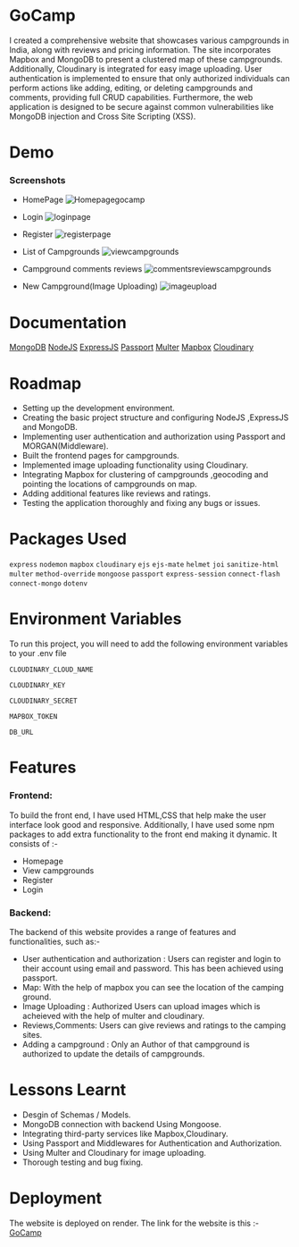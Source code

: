 # GoCamp
I created a comprehensive website that showcases various campgrounds in India, along with reviews and pricing information. The site incorporates Mapbox and MongoDB to present a clustered map of these campgrounds. Additionally, Cloudinary is integrated for easy image uploading. User authentication is implemented to ensure that only authorized individuals can perform actions like adding, editing, or deleting campgrounds and comments, providing full CRUD capabilities. Furthermore, the web application is designed to be secure against common vulnerabilities like MongoDB injection and Cross Site Scripting (XSS).

# Demo
### Screenshots
* HomePage
  ![Homepagegocamp](https://github.com/AnshulMinare/GoCamp/assets/98635847/710dd4f8-6df1-48ef-99f0-ad38239a5e75)

* Login
  ![loginpage](https://github.com/AnshulMinare/GoCamp/assets/98635847/7d8d7263-437f-4a6c-a559-2263bab32fb3)
* Register
  ![registerpage](https://github.com/AnshulMinare/GoCamp/assets/98635847/aa7d3a09-4ad6-4651-a7a0-8932d03e824a)
* List of Campgrounds
  ![viewcampgrounds](https://github.com/AnshulMinare/GoCamp/assets/98635847/0f99c1ba-c775-4ff3-a464-008dce170e7a)
* Campground comments reviews
  ![commentsreviewscampgrounds](https://github.com/AnshulMinare/GoCamp/assets/98635847/17755a41-2ae3-41cb-8b3f-c95baa084591)

  
* New Campground(Image Uploading)
  ![imageupload](https://github.com/AnshulMinare/GoCamp/assets/98635847/910d4772-7062-4c32-bf80-2f8839a26668)
# Documentation 
[MongoDB](https://www.mongodb.com/docs/) [NodeJS](https://nodejs.org/en/docs) [ExpressJS](https://expressjs.com/en/guide/database-integration.html) [Passport](https://www.passportjs.org/concepts/authentication/middleware/) [Multer](https://github.com/expressjs/multer) [Mapbox](https://docs.mapbox.com/mapbox-gl-js/guides/) [Cloudinary](https://cloudinary.com/documentation/node_integration) 

# Roadmap
* Setting up the development environment.
* Creating the basic project structure and configuring NodeJS ,ExpressJS and MongoDB.
* Implementing user authentication and authorization using Passport and MORGAN(Middleware).
* Built the frontend pages for campgrounds.
* Implemented image uploading functionality using Cloudinary.
* Integrating Mapbox for clustering of campgrounds ,geocoding and pointing the locations of campgrounds on map.
* Adding additional features like reviews and ratings.
* Testing the application thoroughly and fixing any bugs or issues.
# Packages Used
`express` `nodemon` `mapbox` `cloudinary` `ejs` `ejs-mate` `helmet` `joi` `sanitize-html` `multer` `method-override` `mongoose` `passport` `express-session` `connect-flash` `connect-mongo` `dotenv`
# Environment Variables
To run this project, you will need to add the following environment variables to your .env file

`CLOUDINARY_CLOUD_NAME`

`CLOUDINARY_KEY`

`CLOUDINARY_SECRET`

`MAPBOX_TOKEN`

`DB_URL`

# Features
  ### **Frontend:**
To build the front end, I have used HTML,CSS that help make the user interface look good and responsive. Additionally, I have used some npm packages to add extra functionality to the front end making it dynamic.
It consists of :-
* Homepage
* View campgrounds
* Register
* Login
### **Backend:**
The backend of this website provides a range of features and functionalities, such as:-
* User authentication and authorization : Users can register and login to their account using email and password. This has been achieved using passport.
* Map: With the help of mapbox you can see the location of the camping ground.
* Image Uploading : Authorized Users can upload images which is acheieved with the help of multer and cloudinary.
* Reviews,Comments: Users can give reviews and ratings to the camping sites.
* Adding a campground : Only an Author of that campground is authorized to update the details of campgrounds.



# Lessons Learnt
* Desgin of Schemas / Models.
* MongoDB connection with backend Using Mongoose.
* Integrating third-party services like Mapbox,Cloudinary.
* Using Passport and Middlewares for Authentication and Authorization.
* Using Multer and Cloudinary for image uploading.
* Thorough testing and bug fixing.

# Deployment
The website is deployed on render.
The link for the website is this :- [GoCamp](https://go-camp-cfc8.onrender.com/)
